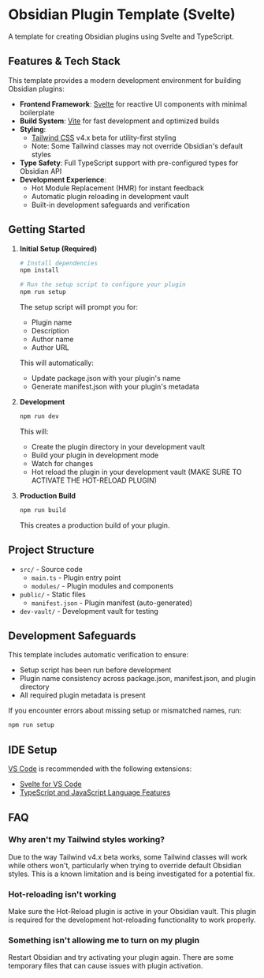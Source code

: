 # Obsidian Plugin Template (Svelte)

A template for creating Obsidian plugins using Svelte and TypeScript.

## Features & Tech Stack

This template provides a modern development environment for building Obsidian plugins:

- **Frontend Framework**: [Svelte](https://svelte.dev/) for reactive UI components with minimal boilerplate
- **Build System**: [Vite](https://vitejs.dev/) for fast development and optimized builds
- **Styling**: 
  - [Tailwind CSS](https://tailwindcss.com/) v4.x beta for utility-first styling
  - Note: Some Tailwind classes may not override Obsidian's default styles
- **Type Safety**: Full TypeScript support with pre-configured types for Obsidian API
- **Development Experience**:
  - Hot Module Replacement (HMR) for instant feedback
  - Automatic plugin reloading in development vault
  - Built-in development safeguards and verification

## Getting Started

1. **Initial Setup (Required)**
   ```bash
   # Install dependencies
   npm install

   # Run the setup script to configure your plugin
   npm run setup
   ```
   The setup script will prompt you for:
   - Plugin name
   - Description
   - Author name
   - Author URL

   This will automatically:
   - Update package.json with your plugin's name
   - Generate manifest.json with your plugin's metadata

2. **Development**
   ```bash
   npm run dev
   ```
   This will:
   - Create the plugin directory in your development vault
   - Build your plugin in development mode
   - Watch for changes
   - Hot reload the plugin in your development vault (MAKE SURE TO ACTIVATE THE HOT-RELOAD PLUGIN)

3. **Production Build**
   ```bash
   npm run build
   ```
   This creates a production build of your plugin.

## Project Structure

- `src/` - Source code
  - `main.ts` - Plugin entry point
  - `modules/` - Plugin modules and components
- `public/` - Static files
  - `manifest.json` - Plugin manifest (auto-generated)
- `dev-vault/` - Development vault for testing

## Development Safeguards

This template includes automatic verification to ensure:
- Setup script has been run before development
- Plugin name consistency across package.json, manifest.json, and plugin directory
- All required plugin metadata is present

If you encounter errors about missing setup or mismatched names, run:
```bash
npm run setup
```

## IDE Setup

[VS Code](https://code.visualstudio.com/) is recommended with the following extensions:
- [Svelte for VS Code](https://marketplace.visualstudio.com/items?itemName=svelte.svelte-vscode)
- [TypeScript and JavaScript Language Features](https://marketplace.visualstudio.com/items?itemName=vscode.typescript-language-features)

## FAQ

### Why aren't my Tailwind styles working?
Due to the way Tailwind v4.x beta works, some Tailwind classes will work while others won't, particularly when trying to override default Obsidian styles. This is a known limitation and is being investigated for a potential fix.

### Hot-reloading isn't working
Make sure the Hot-Reload plugin is active in your Obsidian vault. This plugin is required for the development hot-reloading functionality to work properly.

### Something isn't allowing me to turn on my plugin
Restart Obsidian and try activating your plugin again. There are some temporary files that can cause issues with plugin activation.